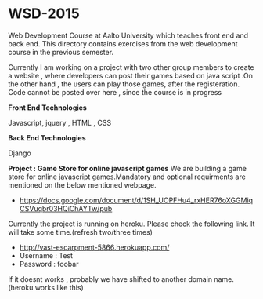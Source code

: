 # WSD-2015
Web Development Course at  Aalto University which teaches front end and back end. This directory contains exercises from the web development course in the previous semester.

Currently I am working on a project with two other group members to create a website , where developers can post their games based on java script .On the other hand , the users can play those games, after the registeration. Code cannot be posted over here , since the course is in progress


**Front End Technologies**

Javascript, jquery , HTML , CSS

**Back End Technologies**

Django


**Project : Game Store for online javascript games**
We are building a game store for online javascript games.Mandatory and optional requirments are mentioned on the below mentioned webpage.

* https://docs.google.com/document/d/1SH_UOPFHu4_rxHER76oXGGMiqCSVuqbr03HQiChAYTw/pub

Currently the project is running on heroku. Please check the following link. It will take some time.(refresh two/three times)
* http://vast-escarpment-5866.herokuapp.com/
* Username : Test  
* Password : foobar

If it doesnt works , probably we have shifted to another domain name.(heroku works like this)
